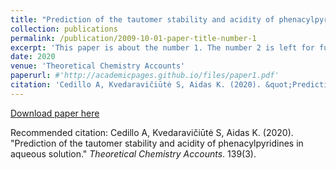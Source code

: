```yaml
---
title: "Prediction of the tautomer stability and acidity of phenacylpyridines in aqueous solution"
collection: publications
permalink: /publication/2009-10-01-paper-title-number-1
excerpt: 'This paper is about the number 1. The number 2 is left for future work.'
date: 2020
venue: 'Theoretical Chemistry Accounts'
paperurl: #'http://academicpages.github.io/files/paper1.pdf'
citation: 'Cedillo A, Kvedaravičiūtė S, Aidas K. (2020). &quot;Prediction of the tautomer stability and acidity of phenacylpyridines in aqueous solution.&quot; <i>Theoretical Chemistry Accounts</i>. 139(3).'
---
```


[Download paper here](http://academicpages.github.io/files/paper1.pdf)

Recommended citation: Cedillo A, Kvedaravičiūtė S, Aidas K. (2020). "Prediction of the tautomer stability and acidity of phenacylpyridines in aqueous solution." <i>Theoretical Chemistry Accounts</i>. 139(3).
